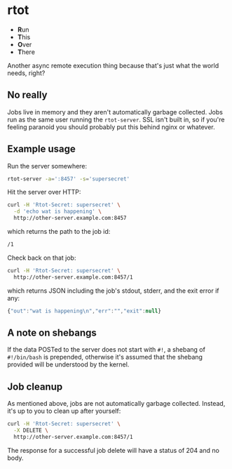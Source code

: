 rtot
====

- **R**un
- **T**his
- **O**ver
- **T**here

Another async remote execution thing because that's just what the world
needs, right?

## No really

Jobs live in memory and they aren't automatically garbage collected.
Jobs run as the same user running the `rtot-server`.  SSL isn't built
in, so if you're feeling paranoid you should probably put this behind
nginx or whatever.

## Example usage

Run the server somewhere:

``` bash
rtot-server -a=':8457' -s='supersecret'
```

Hit the server over HTTP:

``` bash
curl -H 'Rtot-Secret: supersecret' \
  -d 'echo wat is happening' \
  http://other-server.example.com:8457
```

which returns the path to the job id:

``` bash
/1
```

Check back on that job:

``` bash
curl -H 'Rtot-Secret: supersecret' \
  http://other-server.example.com:8457/1
```

which returns JSON including the job's stdout, stderr, and the exit
error if any:

``` javascript
{"out":"wat is happening\n","err":"","exit":null}
```

## A note on shebangs

If the data POSTed to the server does not start with `#!`, a shebang
of `#!/bin/bash` is prepended, otherwise it's assumed that the shebang
provided will be understood by the kernel.

## Job cleanup

As mentioned above, jobs are not automatically garbage collected.
Instead, it's up to you to clean up after yourself:

``` bash
curl -H 'Rtot-Secret: supersecret' \
  -X DELETE \
  http://other-server.example.com:8457/1
```

The response for a successful job delete will have a status of 204 and
no body.
